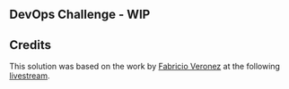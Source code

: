## DevOps Challenge - WIP

## Credits

This solution was based on the work by [Fabricio Veronez](https://github.com/fabricioveronez) at the following [livestream](https://www.youtube.com/watch?v=OhV-pXgeVq4).